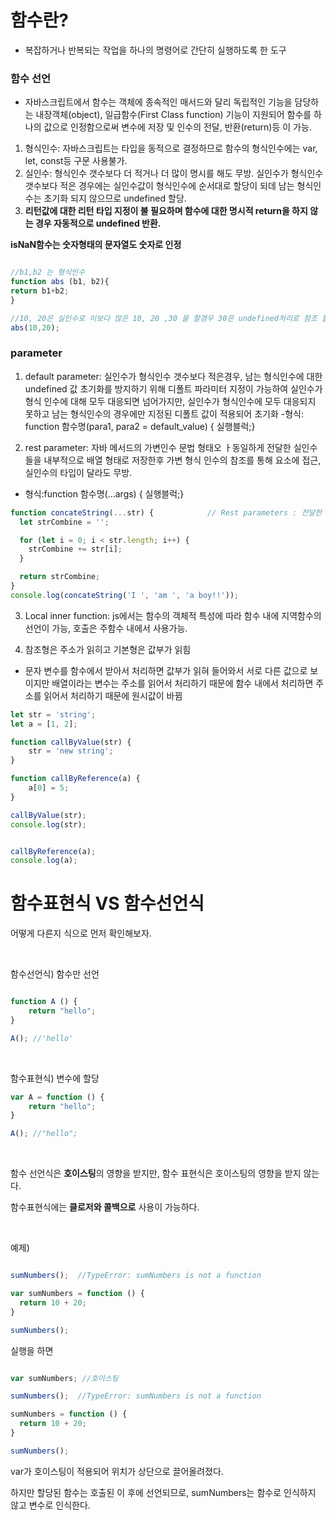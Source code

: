 # 함수란?
- 복잡하거나 반복되는 작업을 하나의 명령어로 간단히 실행하도록 한 도구

### 함수 선언
- 자바스크립트에서 함수는 객체에 종속적인 매서드와 달리 독립적인 기능을 담당하는 내장객체(object),
   일급함수(First Class function) 기능이 지원되어 함수를 하나의 값으로 인정함으로써 변수에 저장 및 인수의 전달, 반환(return)등 이 가능.
1) 형식인수: 자바스크립트는 타입을 동적으로 결정하므로 함수의 형식인수에는 var, let, const등 구문 사용불가. 
2) 실인수: 형식인수 갯수보다 더 적거나 더 많이 명시를 해도 무방. 실인수가 형식인수 갯수보다 적은 경우에는 실인수값이 형식인수에 순서대로 할당이 되데 남는 형식인수는 초기화 되지 않으므로 undefined 할당.
3) **리턴값에 대한 리턴 타입 지정이 불 필요하며 함수에 대한 명시적 return을 하지 않는 경우 자동적으로 undefined 반환.**

**isNaN함수는 숫자형태의 문자열도 숫자로 인정**

```js

//b1,b2 는 형식인수 
function abs (b1, b2){
return b1+b2;
}

//10, 20은 실인수로 이보다 많은 10, 20 ,30 을 할경우 30은 undefined처리로 참조 불가
abs(10,20);
```


### parameter 
1) default parameter: 실인수가 형식인수 갯수보다 적은경우, 남는 형식인수에 대한 undefined 값 초기화를 방지하기 위해 디폴트 파라미터 지정이 가능하여 실인수가 형식 인수에 대해 모두 대응되면
   넘어가지만, 실인수가 형식인수에 모두 대응되지 못하고 남는 형식인수의 경우에만 지정된 디폴트 값이 적용되어 초기화
-형식: function 함수명(para1, para2 = default_value) {
                실행블럭;}

2) rest parameter: 자바 메서드의 가변인수 문법 형태오 ㅏ동일하게 전달한 실인수들을 내부적으로 배열 형태로 저장한후 가변 형식 인수의 참조를 통해 요소에 접근, 
실인수의 타입이 달라도 무방.
- 형식:function 함수명(...args) {
                실행블럭;}

```js
function concateString(...str) {            // Rest parameters : 전달한 실인수들을 배열 형태로 받아 참조를 반환.
  let strCombine = '';

  for (let i = 0; i < str.length; i++) {
    strCombine += str[i];
  }

  return strCombine;
}
console.log(concateString('I ', 'am ', 'a boy!!'));
```
3) Local inner function: js에서는 함수의 객체적 특성에 따라 함수 내에 지역함수의 선언이 가능, 호출은 주함수 내에서 사용가능.

4) 참조형은 주소가 읽히고 기본형은 값부가 읽힘 
- 문자 변수를 함수에서 받아서 처리하면 값부가 읽혀 들어와서 서로 다른 값으로 보이지만 배열이라는 변수는 주소를 읽어서 처리하기 때문에
 함수 내에서 처리하면 주소를 읽어서 처리하기 때문에 원시값이 바뀜
```js
let str = 'string';
let a = [1, 2];

function callByValue(str) {
    str = 'new string';
}

function callByReference(a) {
    a[0] = 5;
}

callByValue(str);
console.log(str);


callByReference(a);
console.log(a);


```
# 함수표현식 VS 함수선언식


어떻게 다른지 식으로 먼저 확인해보자. 

<br>

함수선언식) 함수만 선언

```jsx

function A () {
    return "hello";
}

A(); //'hello'

```

<br> 


함수표현식) 변수에 할당

```jsx
var A = function () { 
    return "hello";
}

A(); //"hello";

```

<br>

함수 선언식은 **호이스팅**의 영향을 받지만, 함수 표현식은 호이스팅의 영향을 받지 않는다.

함수표현식에는 **클로저와 콜백으로** 사용이 가능하다. 


<br>

예제) 

```jsx 

sumNumbers();  //TypeError: sumNumbers is not a function

var sumNumbers = function () {
  return 10 + 20;
}

sumNumbers();

```

실행을 하면


```jsx

var sumNumbers; //호이스팅 

sumNumbers();  //TypeError: sumNumbers is not a function

sumNumbers = function () {
  return 10 + 20;
}

sumNumbers();

```

var가 호이스팅이 적용되어 위치가 상단으로 끌어올려졌다.

하지만 할당된 함수는 호출된 이 후에 선언되므로, sumNumbers는 함수로 인식하지 않고 변수로 인식한다. 
